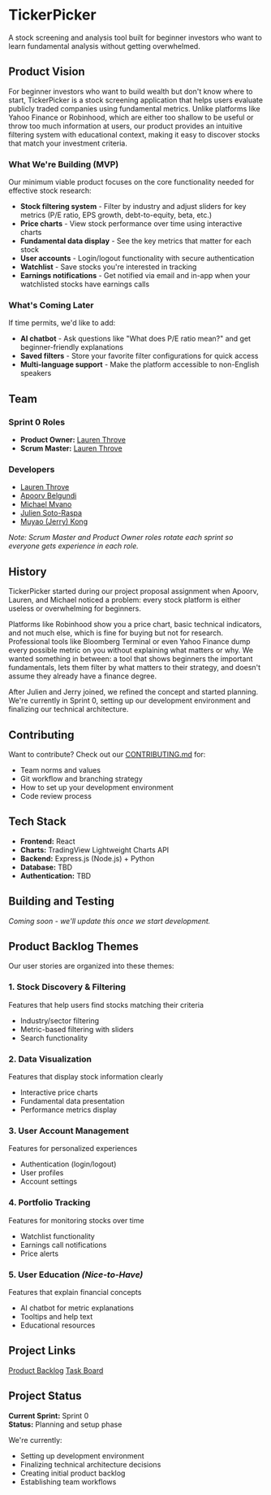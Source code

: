 <!-- # Project Repository

This repository will be used for team projects.

Several sets of instructions are included in this repository. They should each be treated as separate assignments with their own due dates and sets of requirements.

1. See the [App Map & Wireframes](instructions-0a-app-map-wireframes.md) and [Prototyping](./instructions-0b-prototyping.md) instructions for the requirements of the initial user experience design of the app.

1. Delete the contents of this file and replace with the contents of a proper README.md, as described in the [project setup instructions](./instructions-0c-project-setup.md)

1. See the [Sprint Planning instructions](instructions-0d-sprint-planning.md) for the requirements of Sprint Planning for each Sprint.

1. See the [Front-End Development instructions](./instructions-1-front-end.md) for the requirements of the initial Front-End Development.

1. See the [Back-End Development instructions](./instructions-2-back-end.md) for the requirements of the initial Back-End Development.

1. See the [Database Integration instructions](./instructions-3-database.md) for the requirements of integrating a database into the back-end.

1. See the [Deployment instructions](./instructions-4-deployment.md) for the requirements of deploying an app. -->

# TickerPicker

A stock screening and analysis tool built for beginner investors who want to learn fundamental analysis without getting overwhelmed.

## Product Vision

For beginner investors who want to build wealth but don't know where to start, TickerPicker is a stock screening application that helps users evaluate publicly traded companies using fundamental metrics. Unlike platforms like Yahoo Finance or Robinhood, which are either too shallow to be useful or throw too much information at users, our product provides an intuitive filtering system with educational context, making it easy to discover stocks that match your investment criteria.

### What We're Building (MVP)

Our minimum viable product focuses on the core functionality needed for effective stock research:

- **Stock filtering system** - Filter by industry and adjust sliders for key metrics (P/E ratio, EPS growth, debt-to-equity, beta, etc.)
- **Price charts** - View stock performance over time using interactive charts
- **Fundamental data display** - See the key metrics that matter for each stock
- **User accounts** - Login/logout functionality with secure authentication
- **Watchlist** - Save stocks you're interested in tracking
- **Earnings notifications** - Get notified via email and in-app when your watchlisted stocks have earnings calls

### What's Coming Later

If time permits, we'd like to add:

- **AI chatbot** - Ask questions like "What does P/E ratio mean?" and get beginner-friendly explanations
- **Saved filters** - Store your favorite filter configurations for quick access
- **Multi-language support** - Make the platform accessible to non-English speakers

## Team

### Sprint 0 Roles

- **Product Owner:** [Lauren Throve](https://github.com/laurenst17)
- **Scrum Master:** [Lauren Throve](https://github.com/laurenst17)

### Developers

- [Lauren Throve](https://github.com/laurenst17)
- [Apoorv Belgundi](https://github.com/apoorvib)
- [Michael Mvano](https://github.com/michx02)
- [Julien Soto-Raspa](https://github.com/jlnsr)
- [Muyao (Jerry) Kong](https://github.com/Jerry-K5050)

_Note: Scrum Master and Product Owner roles rotate each sprint so everyone gets experience in each role._

## History

TickerPicker started during our project proposal assignment when Apoorv, Lauren, and Michael noticed a problem: every stock platform is either useless or overwhelming for beginners.

Platforms like Robinhood show you a price chart, basic technical indicators, and not much else, which is fine for buying but not for research. Professional tools like Bloomberg Terminal or even Yahoo Finance dump every possible metric on you without explaining what matters or why. We wanted something in between: a tool that shows beginners the important fundamentals, lets them filter by what matters to their strategy, and doesn't assume they already have a finance degree.

After Julien and Jerry joined, we refined the concept and started planning. We're currently in Sprint 0, setting up our development environment and finalizing our technical architecture.

## Contributing

Want to contribute? Check out our [CONTRIBUTING.md](./CONTRIBUTING.md) for:

- Team norms and values
- Git workflow and branching strategy
- How to set up your development environment
- Code review process

## Tech Stack

- **Frontend:** React
- **Charts:** TradingView Lightweight Charts API
- **Backend:** Express.js (Node.js) + Python
- **Database:** TBD
- **Authentication:** TBD

## Building and Testing

_Coming soon - we'll update this once we start development._

## Product Backlog Themes

Our user stories are organized into these themes:

### 1. Stock Discovery & Filtering

Features that help users find stocks matching their criteria

- Industry/sector filtering
- Metric-based filtering with sliders
- Search functionality

### 2. Data Visualization

Features that display stock information clearly

- Interactive price charts
- Fundamental data presentation
- Performance metrics display

### 3. User Account Management

Features for personalized experiences

- Authentication (login/logout)
- User profiles
- Account settings

### 4. Portfolio Tracking

Features for monitoring stocks over time

- Watchlist functionality
- Earnings call notifications
- Price alerts

### 5. User Education _(Nice-to-Have)_

Features that explain financial concepts

- AI chatbot for metric explanations
- Tooltips and help text
- Educational resources

## Project Links

[Product Backlog](https://github.com/orgs/agile-students-fall2025/projects/20/views/1)
[Task Board](https://github.com/orgs/agile-students-fall2025/projects/20/views/3)

## Project Status

**Current Sprint:** Sprint 0  
**Status:** Planning and setup phase

We're currently:

- Setting up development environment
- Finalizing technical architecture decisions
- Creating initial product backlog
- Establishing team workflows
